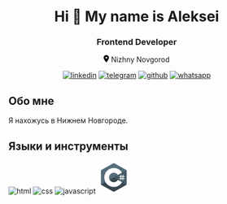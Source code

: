 <h1 align="center">Hi 👋 My name is Aleksei</h1>
<h3 align="center">Frontend Developer</h3>
<p align="center">
        <svg xmlns="http://www.w3.org/2000/svg" height="1em" viewBox="0 0 384 512"><path d="M215.7 499.2C267 435 384 279.4 384 192C384 86 298 0 192 0S0 86 0 192c0 87.4 117 243 168.3 307.2c12.3 15.3 35.1 15.3 47.4 0zM192 128a64 64 0 1 1 0 128 64 64 0 1 1 0-128z"/></svg>
Nizhny Novgorod
</p>
<p align="center">
        <a href="#"><img src="images/icons8-linkedin-1024.png" alt="linkedin" width="64px"></a>
        <a href="#"><img src="images/icons8-telegram-1024.png" alt="telegram" width="64px"></a>
        <a href="#"><img src="images/icons8-github-1024.png" alt="github" width="64px"></a>
        <a href="#"><img src="images/icons8-whatsapp-1024.png" alt="whatsapp" width="64px"></a>
</p>
<h2>Обо мне</h2>
<p>Я нахожусь в Нижнем Новгороде.</p>
<h2>Языки и инструменты</h2>
<p>
        <img src="images/icons8-html-5-1024.png" alt="html" width="64px">
        <img src="images/icons8-css3-1024.png" alt="css" width="64px">
        <img src="images/icons8-javascript-1024.png" alt="javascript" width="64px">
        <img src="icons/icons8-c-sharp-logo-1024.png" alt="" width="64px">
</p>
                    


<!--
**Aleksei-Kireev/Aleksei-Kireev** is a ✨ _special_ ✨ repository because its `README.md` (this file) appears on your GitHub profile.

Here are some ideas to get you started:

- 🔭 I’m currently working on ...
- 🌱 I’m currently learning ...
- 👯 I’m looking to collaborate on ...
- 🤔 I’m looking for help with ...
- 💬 Ask me about ...
- 📫 How to reach me: ...
- 😄 Pronouns: ...
- ⚡ Fun fact: ...
-->
